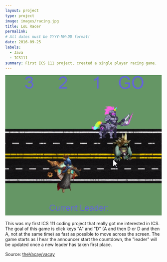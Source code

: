 ```yaml
---
layout: project
type: project
image: images/racing.jpg
title: LoL Racer
permalink: 
# All dates must be YYYY-MM-DD format!
date: 2016-09-25
labels:
  - Java
  - ICS111
summary: First ICS 111 project, created a single player racing game.
---
```


<img class="ui medium right floated rounded image" src="../images/racingGame.PNG">

This was my first ICS 111 coding project that really got me interested in ICS. The goal of this game is click keys "A" and "D" (A and then D or D and then A, not at the same time) as fast as possible to move across the screen. The game starts as I hear the announcer start the countdown, the "leader" will be updated once a new leader has taken first place. 
 
Source: <a href="https://github.com/theVacay/vacay"><i class="large github icon"></i>theVacay/vacay</a>
